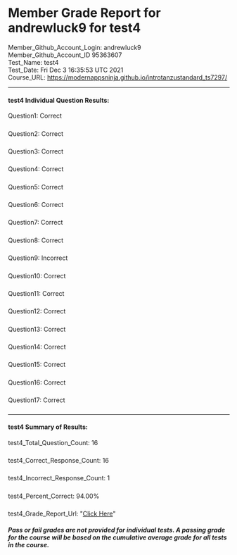 # Member Grade Report for andrewluck9 for test4  
   
Member_Github_Account_Login: andrewluck9  
Member_Github_Account_ID 95363607  
Test_Name: test4  
Test_Date: Fri Dec  3 16:35:53 UTC 2021  
Course_URL: https://modernappsninja.github.io/introtanzustandard_ts7297/  
   
---  
#### test4 Individual Question Results:  
Question1: Correct  
#####  
Question2: Correct  
#####  
Question3: Correct  
#####  
Question4: Correct  
#####  
Question5: Correct  
#####  
Question6: Correct  
#####  
Question7: Correct  
#####  
Question8: Correct  
#####  
Question9: Incorrect  
#####  
Question10: Correct  
#####  
Question11: Correct  
#####  
Question12: Correct  
#####  
Question13: Correct  
#####  
Question14: Correct  
#####  
Question15: Correct  
#####  
Question16: Correct  
#####  
Question17: Correct  
#####  
---  
#### test4 Summary of Results:  
test4_Total_Question_Count: 16  
#####  
test4_Correct_Response_Count: 16  
#####  
test4_Incorrect_Response_Count: 1  
#####  
test4_Percent_Correct: 94.00%  
#####  
test4_Grade_Report_Url: "[Click Here](https://github.com/modernappsninjas/andrewluck9/blob/main/static/userdata/courses/introtanzustandard_ts7297/grade_report.pr413.test4.md)"
##### Pass or fail grades are not provided for individual tests. A passing grade for the course will be based on the cumulative average grade for all tests in the course.  
